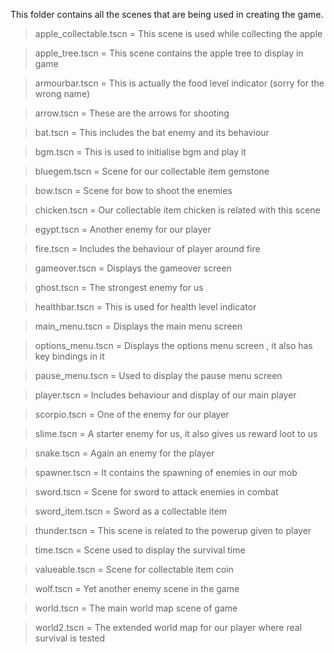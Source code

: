 This folder contains all the scenes that are being used in creating the game.


> apple_collectable.tscn = This scene is used while collecting the apple

> apple_tree.tscn = This scene contains the apple tree to display in game

> armourbar.tscn = This is actually the food level indicator (sorry for the wrong name)

> arrow.tscn = These are the arrows for shooting

> bat.tscn = This includes the bat enemy and its behaviour

> bgm.tscn = This is used to initialise bgm and play it

> bluegem.tscn = Scene for our collectable item gemstone

> bow.tscn = Scene for bow to shoot the enemies

> chicken.tscn = Our collectable item chicken is related with this scene

> egypt.tscn = Another enemy for our player

> fire.tscn = Includes the behaviour of player around fire

> gameover.tscn = Displays the gameover screen

> ghost.tscn = The strongest enemy for us

> healthbar.tscn = This is used for health level indicator

> main_menu.tscn = Displays the main menu screen

> options_menu.tscn = Displays the options menu screen , it also has key bindings in it

> pause_menu.tscn = Used to display the pause menu screen

> player.tscn = Includes behaviour and display of our main player

> scorpio.tscn = One of the enemy for our player

> slime.tscn = A starter enemy for us, it also gives us reward loot to us

> snake.tscn = Again an enemy for the player

> spawner.tscn = It contains the spawning of enemies in our mob

> sword.tscn = Scene for sword to attack enemies in combat

> sword_item.tscn = Sword as a collectable item

> thunder.tscn = This scene is related to the powerup given to player

> time.tscn = Scene used to display the survival time

> valueable.tscn = Scene for collectable item coin

> wolf.tscn = Yet another enemy scene in the game

> world.tscn = The main world map scene of game

> world2.tscn = The extended world map for our player where real survival is tested
